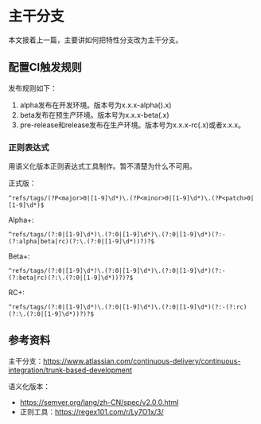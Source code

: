 # 主干分支

本文接着上一篇，主要讲如何把特性分支改为主干分支。

## 配置CI触发规则

发布规则如下：

1. alpha发布在开发环境。版本号为x.x.x-alpha().x)
2. beta发布在预生产环境。版本号为x.x.x-beta(.x)
3. pre-release和release发布在生产环境。版本号为x.x.x-rc(.x)或者x.x.x。

### 正则表达式

用语义化版本正则表达式工具制作。暂不清楚为什么不可用。

正式版：

```regex
^refs/tags/(?P<major>0|[1-9]\d*)\.(?P<minor>0|[1-9]\d*)\.(?P<patch>0|[1-9]\d*)$
```

Alpha+:

```regex
^refs/tags/(?:0|[1-9]\d*)\.(?:0|[1-9]\d*)\.(?:0|[1-9]\d*)(?:-(?:alpha|beta|rc)(?:\.(?:0|[1-9]\d*))?)?$
```

Beta+:

```regex
^refs/tags/(?:0|[1-9]\d*)\.(?:0|[1-9]\d*)\.(?:0|[1-9]\d*)(?:-(?:beta|rc)(?:\.(?:0|[1-9]\d*))?)?$
```

RC+:

```regex
^refs/tags/(?:0|[1-9]\d*)\.(?:0|[1-9]\d*)\.(?:0|[1-9]\d*)(?:-(?:rc)(?:\.(?:0|[1-9]\d*))?)?$
```

## 参考资料

主干分支：https://www.atlassian.com/continuous-delivery/continuous-integration/trunk-based-development

语义化版本：

- https://semver.org/lang/zh-CN/spec/v2.0.0.html
- 正则工具：https://regex101.com/r/Ly7O1x/3/
